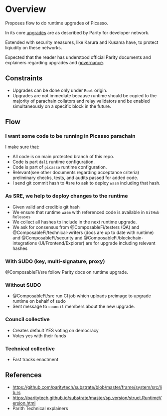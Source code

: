 # Overview

Proposes flow to do runtime upgrades of Picasso. 

In its core [upgrades] are as described by Parity for developer network.

Extended with security measures, like Karura and Kusama have, to protect liqiudity on these networks.

Expected that the reader has understood official Parity documents and explainers regarding upgrades and [governance].

## Constraints

- Upgrades can be done only under `Root` origin.
- Upgrades are not immediate because runtime should be copied to the majority of parachain collators and relay validators and be enabled simultaneously on a specific block in the future.

## Flow

### I want some code to be running in Picasso parachain

I make sure that:

- All code is on main protected branch of this repo.
- Code is part `dali` runtime configuration.
- Code is part of `picasso` runtime configuration.
- Relevant(see other documents regarding acceptance criteria) preliminary checks, tests, and audits passed for added code.
- I send git commit hash to #sre to ask to deploy `wasm` including that hash.

### As SRE, we help to deploy changes to the runtime

- Given valid and credible git hash
- We ensure that runtime `wasm` with referenced code is available in `GitHub Releases`
- We collect all hashes to include in the next runtime upgrade.
- We ask for consensus from @ComposableFi/testers (QA) and @ComposableFi/technical-writers (docs are up to date with runtime) and @ComposableFi/security and @ComposableFi/blockchain-integrations (UI/Frontend/Explorer) are for upgrade including relevant hashes

### With SUDO (key, multi-signature, proxy)

@ComposableFi/sre follow Parity docs on runtime upgrade.

### Without SUDO

- @ComposableFi/sre run CI job which uploads preimage to upgrade runtime on behalf of sudo
- Sent message to `council` members about the new upgrade.

### Council collective

- Creates default YES voting on democracy
- Votes yes with their funds

### Technical collective

- Fast tracks enactment

## References

- <https://github.com/paritytech/substrate/blob/master/frame/system/src/lib.rs>
- <https://paritytech.github.io/substrate/master/sp_version/struct.RuntimeVersion.html>
- Parith Technical explainers

[governance]:../doc/governance.md
[upgrades]: https://docs.substrate.io/tutorials/get-started/forkless-upgrade
